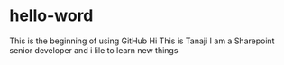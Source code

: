 # hello-word
This is the beginning of using GitHub
Hi This is Tanaji 
I am a Sharepoint senior developer and i lile to learn new things 
